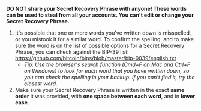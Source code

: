 **DO NOT share your Secret Recovery Phrase with anyone! These words can be used to steal from all your accounts. You can't edit or change your Secret Recovery Phrase.**


1. It's possible that one or more words you've written down is misspelled, or you mistook it for a similar word. To confirm the spelling, and to make sure the word is on the list of possible options for a Secret Recovery Phrase, you can check against the BIP-39 list: <https://github.com/bitcoin/bips/blob/master/bip-0039/english.txt>
	* *Tip: Use the browser's search function (Cmd+F on Mac and Ctrl+F on Windows) to look for each word that you have written down, so you can check the spelling in your backup. If you can't find it, try the closest word.*
2. Make sure your Secret Recovery Phrase is written in the exact **same order** it was provided, with **one space between each word**, and in **lower case**.
